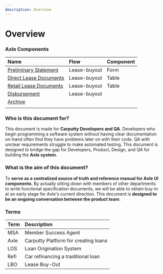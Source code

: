 ```yaml
---
description: Overview
---
```


# Overview

### Axle Components

| Name | Flow | Component |
| :--- | :--- | :--- |
| [Preliminary Statement](components/form/lbo-preliminary-statement.md) | Lease-buyout | Form |
| [Direct Lease Documents](components/task-tables/) | Lease-buyout | Table |
| [Retail Lease Documents](components/task-tables/retail-lease-documents.md) | Lease-buyout | Table |
| [Disbursement](components/task-tables/disbursement.md) | Lease-buyout |  |
| [Archive](components/task-tables/archive.md) |  |  |
|  |  |  |

### **Who is this document for?**

This document is made for **Carputty Developers and QA**. Developers who begin programming a software system without having clear documentation on-hand often find they have problems later on with their code. QA with unclear requirements struggle to make automated testing. This document is designed to bridge the gap for Developers, Product, Design, and QA for building the **Axle system**.

### **What is the aim of this document?**

To **serve as a centralized source of truth and reference manual for Axle UI components**. By actually sitting down with members of other departments to write functional specification documents, we will be able to obtain buy-in at an early stage for Axle's current direction. This document is **designed to be an ongoing conversation between the product team**.

### Terms

| Term | Description |
| :--- | :--- |
| MSA | Member Success Agent |
| Axle | Carputty Platform for creating loans |
| LOS | Loan Origination System |
| Refi | Car refinancing a traditional loan |
| LBO | Lease Buy-Out |


